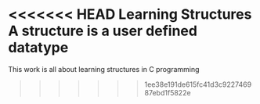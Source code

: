 <<<<<<< HEAD
Learning Structures
A structure is a user defined datatype
=======
This work is all about learning structures in C programming
>>>>>>> 1ee38e191de615fc41d3c922746987ebd1f5822e
